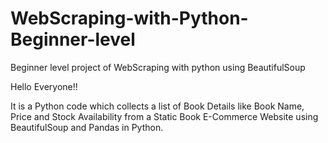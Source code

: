 # WebScraping-with-Python-Beginner-level
Beginner level project of WebScraping with python using BeautifulSoup

Hello  Everyone!!

It is a Python code which collects a list of Book Details like Book Name, Price and Stock Availability from a Static Book E-Commerce Website using BeautifulSoup and Pandas in Python.
